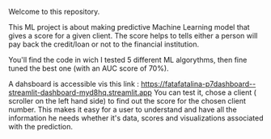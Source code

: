 
Welcome to this repository.

This ML project is about making predictive Machine Learning model that gives a score for a given client.
The score helps to tells either a person will pay back the credit/loan or not to the financial institution.

You'll find the code in wich I tested 5 different ML algorythms, then fine tuned the best one (with an AUC score of 70%).

A dahsboard is accessible vis this link : https://fatafatalina-p7dashboard--streamlit-dashboard-myd8hq.streamlit.app
You can test it, chose a client ( scroller on the left hand side) to find out the score for the chosen client number.
This makes it easy for a user to understand and have all the information he needs whether it's data, scores  and visualizations associated with the prediction. 
